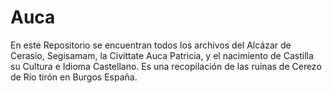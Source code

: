 # Auca
En este Repositorio se encuentran todos los archivos del Alcázar de Cerasio, Segisamam, la Civittate Auca Patricia, y el nacimiento de Castilla su Cultura e Idioma Castellano. Es una recopilación de las ruinas de Cerezo de Río tirón en Burgos España.
